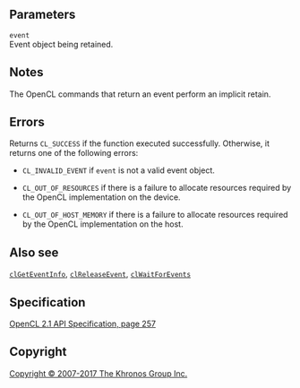 
## Parameters

`event`  
Event object being retained.

## Notes

The OpenCL commands that return an event perform an implicit retain.

## Errors

Returns `CL_SUCCESS` if the function executed successfully. Otherwise,
it returns one of the following errors:

-   `CL_INVALID_EVENT` if `event` is not a valid event object.

-   `CL_OUT_OF_RESOURCES` if there is a failure to allocate resources
    required by the OpenCL implementation on the device.

-   `CL_OUT_OF_HOST_MEMORY` if there is a failure to allocate resources
    required by the OpenCL implementation on the host.

## Also see

[`clGetEventInfo`](clGetEventInfo.html),
[`clReleaseEvent`](clReleaseEvent.html),
[`clWaitForEvents`](clWaitForEvents.html)

## Specification

[OpenCL 2.1 API Specification, page
257](https://www.khronos.org/registry/cl/specs/opencl-2.1.pdf#page=257)

## Copyright

[Copyright © 2007-2017 The Khronos Group Inc.](copyright.html)

